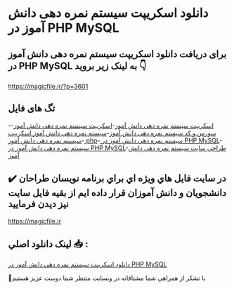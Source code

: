# دانلود اسکریپت سیستم نمره دهی دانش آموز در PHP MySQL

## برای دریافت دانلود اسکریپت سیستم نمره دهی دانش آموز در PHP MySQL به لینک زیر بروید 👇

https://magicfile.ir/?p=3601

## تگ های فایل

-[اسکریپت سیستم نمره دهی دانش آموز](https://magicfile.ir/product/%d8%a7%d8%b3%da%a9%d8%b1%db%8c%d9%be%d8%aa-%d8%b3%db%8c%d8%b3%d8%aa%d9%85-%d9%86%d9%85%d8%b1%d9%87-%d8%af%d9%87%db%8c-%d8%af%d8%a7%d9%86%d8%b4-%d8%a2%d9%85%d9%88%d8%b2-php-mysql/)-[اسکریپت سیستم نمره دهی دانش آموز](https://magicfile.ir/product/%d8%a7%d8%b3%da%a9%d8%b1%db%8c%d9%be%d8%aa-%d8%b3%db%8c%d8%b3%d8%aa%d9%85-%d9%86%d9%85%d8%b1%d9%87-%d8%af%d9%87%db%8c-%d8%af%d8%a7%d9%86%d8%b4-%d8%a2%d9%85%d9%88%d8%b2-php-mysql/)-[سورس و کد سیستم نمره دهی دانش آموز](https://magicfile.ir/product/%d8%a7%d8%b3%da%a9%d8%b1%db%8c%d9%be%d8%aa-%d8%b3%db%8c%d8%b3%d8%aa%d9%85-%d9%86%d9%85%d8%b1%d9%87-%d8%af%d9%87%db%8c-%d8%af%d8%a7%d9%86%d8%b4-%d8%a2%d9%85%d9%88%d8%b2-php-mysql/)-[سیستم نمره دهی دانش آموز اسکریپت ](https://magicfile.ir/product/%d8%a7%d8%b3%da%a9%d8%b1%db%8c%d9%be%d8%aa-%d8%b3%db%8c%d8%b3%d8%aa%d9%85-%d9%86%d9%85%d8%b1%d9%87-%d8%af%d9%87%db%8c-%d8%af%d8%a7%d9%86%d8%b4-%d8%a2%d9%85%d9%88%d8%b2-php-mysql/)-[سیستم نمره دهی دانش آموز php](https://magicfile.ir/product/%d8%a7%d8%b3%da%a9%d8%b1%db%8c%d9%be%d8%aa-%d8%b3%db%8c%d8%b3%d8%aa%d9%85-%d9%86%d9%85%d8%b1%d9%87-%d8%af%d9%87%db%8c-%d8%af%d8%a7%d9%86%d8%b4-%d8%a2%d9%85%d9%88%d8%b2-php-mysql/)-[ سیستم نمره دهی دانش آموز در PHP MySQL](https://magicfile.ir/product/%d8%a7%d8%b3%da%a9%d8%b1%db%8c%d9%be%d8%aa-%d8%b3%db%8c%d8%b3%d8%aa%d9%85-%d9%86%d9%85%d8%b1%d9%87-%d8%af%d9%87%db%8c-%d8%af%d8%a7%d9%86%d8%b4-%d8%a2%d9%85%d9%88%d8%b2-php-mysql/)-[سیستم نمره دهی دانش آموز در PHP MySQL](https://magicfile.ir/product/%d8%a7%d8%b3%da%a9%d8%b1%db%8c%d9%be%d8%aa-%d8%b3%db%8c%d8%b3%d8%aa%d9%85-%d9%86%d9%85%d8%b1%d9%87-%d8%af%d9%87%db%8c-%d8%af%d8%a7%d9%86%d8%b4-%d8%a2%d9%85%d9%88%d8%b2-php-mysql/)-[طراحی سایت سیستم نمره دهی دانش آموز](https://magicfile.ir/product/%d8%a7%d8%b3%da%a9%d8%b1%db%8c%d9%be%d8%aa-%d8%b3%db%8c%d8%b3%d8%aa%d9%85-%d9%86%d9%85%d8%b1%d9%87-%d8%af%d9%87%db%8c-%d8%af%d8%a7%d9%86%d8%b4-%d8%a2%d9%85%d9%88%d8%b2-php-mysql/)

## ✔️ در سايت فايل هاي ويژه اي براي برنامه نويسان طراحان دانشجويان و دانش آموزان قرار داده ايم از بقيه فايل سايت نيز ديدن فرماييد

https://magicfile.ir


## لينک دانلود اصلي 📥 :

[دانلود اسکریپت سیستم نمره دهی دانش آموز در PHP MySQL](https://magicfile.ir/product/%d8%a7%d8%b3%da%a9%d8%b1%db%8c%d9%be%d8%aa-%d8%b3%db%8c%d8%b3%d8%aa%d9%85-%d9%86%d9%85%d8%b1%d9%87-%d8%af%d9%87%db%8c-%d8%af%d8%a7%d9%86%d8%b4-%d8%a2%d9%85%d9%88%d8%b2-php-mysql/) 


🙏با تشکر از همراهي شما مشتاقانه در وبسایت منتظر شما دوست عزیز هستیم

